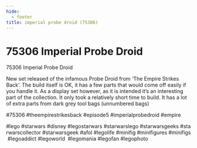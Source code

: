 ```yaml
---
hide:
  - footer
title: imperial probe droid (75306)
---
```


# 75306 Imperial Probe Droid

75306 Imperial Probe Droid

New set released of the infamous Probe Droid from ‘The Empire Strikes Back’.
The build itself is OK, it has a few parts that would come off easily if you handle it. As a display set however, as it is intended it’s an interesting part of the collection. It only took a relatively short time to build. It has a lot of extra parts from dark grey tool bags (unnumbered bags)

#75306 #theempirestrikesback #episode5 #imperialprobedroid #empire

#lego #starwars #disney #legostarwars #starwarslego #starwarsgeeks #starwarscollector #starwarsgeek #afol #legolife #minifig #minifigures #minifigs #legoaddict #legoworld  #legomania #legofan #legophoto 

